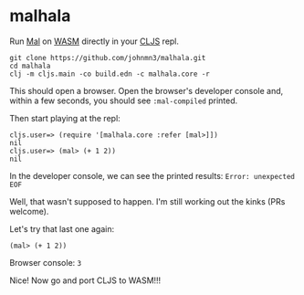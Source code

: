 # malhala

Run [Mal](https://github.com/kanaka/mal) on [WASM](https://webassembly.org/) directly in your [CLJS](https://clojurescript.org/) repl.

```
git clone https://github.com/johnmn3/malhala.git
cd malhala
clj -m cljs.main -co build.edn -c malhala.core -r
```

This should open a browser. Open the browser's developer console and, within a few seconds, you should see `:mal-compiled` printed.

Then start playing at the repl:
```
cljs.user=> (require '[malhala.core :refer [mal>]])
nil
cljs.user=> (mal> (+ 1 2))
nil
```
In the developer console, we can see the printed results: `Error: unexpected EOF`

Well, that wasn't supposed to happen. I'm still working out the kinks (PRs welcome).

Let's try that last one again:

```
(mal> (+ 1 2))
```

Browser console: `3`

Nice! Now go and port CLJS to WASM!!!
